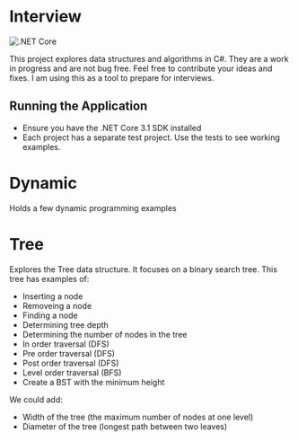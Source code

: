 <!--
 Copyright (c) 2020 Jered Myers
 
 This software is released under the MIT License.
 https://opensource.org/licenses/MIT
-->

# Interview
![.NET Core](https://github.com/jeredm/Interview/workflows/.NET%20Core/badge.svg?branch=master)

This project explores data structures and algorithms in C#. They are a work in progress and are not bug free.
Feel free to contribute your ideas and fixes. I am using this as a tool to prepare for interviews.

## Running the Application
- Ensure you have the .NET Core 3.1 SDK installed
- Each project has a separate test project. Use the tests to see working examples.

# Dynamic
Holds a few dynamic programming examples

# Tree
Explores the Tree data structure. It focuses on a binary search tree.
This tree has examples of:
- Inserting a node
- Removeing a node
- Finding a node
- Determining tree depth
- Determining the number of nodes in the tree
- In order traversal (DFS)
- Pre order traversal (DFS)
- Post order traversal (DFS)
- Level order traversal (BFS)
- Create a BST with the minimum height

We could add:
- Width of the tree (the maximum number of nodes at one level)
- Diameter of the tree (longest path between two leaves)